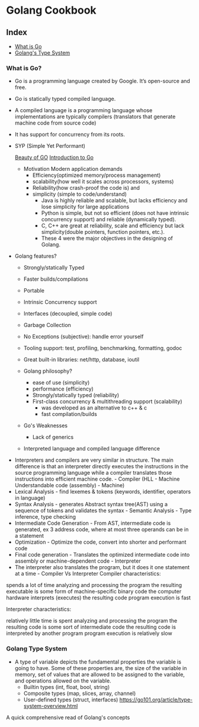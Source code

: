 # Golang Cookbook

## Index

* [What is Go](#what-is-go)
* [Golang's Type System](#golang-type-system)

### What is Go?

* Go is a programming language created by Google. It’s open-source and free.
* Go is statically typed compiled language.
* A compiled language is a programming language whose implementations are typically compilers (translators that generate machine code from source code)
* It has support for concurrency from its roots. 
* SYP (Simple Yet Performant)

	[Beauty of GO](https://hackernoon.com/the-beauty-of-go-98057e3f0a7d)
	[Introduction to Go](https://medium.com/rungo/introduction-to-go-programming-language-golang-89d16ca72bbf)
	
	- Motivation 
		Modern application demands
		* Efficiency(optimized memory/process management)
		* scalability(how well it scales across processors, systems)
		* Reliability(how crash-proof the code is) and 
		* simplicity (simple to code/understand)
			- Java is highly reliable and scalable, but lacks efficiency and lose simplicity for large applications
			- Python is simple, but not so efficient (does not have intrinsic concurrency support) and reliable (dynamically typed).
			- C, C++ are great at reliability, scale and efficiency but lack simplicity(double pointers, function pointers, etc.).
			- These 4 were the major objectives in the designing of Golang.

- Golang features?
	- Strongly/statically Typed
	- Faster builds/compilations
	- Portable
	- Intrinsic Concurrency support
	- Interfaces (decoupled, simple code)
	- Garbage Collection
	- No Exceptions (subjective): handle error yourself
	- Tooling support: test, profiling, benchmarking, formatting, godoc
	- Great built-in libraries: net/http, database, ioutil

	- Golang philosophy?
		
		- ease of use (simplicity)
		- performance (efficiency)
		- Strongly/statically typed (reliability)
		- First-class concurrency & multithreading support (scalability)
			- was developed as an alternative to c++ & c
			- fast compilation/builds
	- Go's Weaknesses
		- Lack of generics
	- Interpreted language and compiled language difference
- Interpreters and compilers are very similar in structure. The main difference is that an interpreter directly executes the instructions in the source programming language while a compiler translates those instructions into efficient machine code.
		- Compiler (HLL - Machine Understandable code (assembly) - Machine)
- Lexical Analysis - find lexemes & tokens (keywords, identifier, operators in language)
- Syntax Analysis - generates Abstract syntax tree(AST) using a sequence of tokens and validates the syntax
			- Semantic Analysis - Type inference, type checking
- Intermediate Code Generation - From AST, intermediate code is generated, ex 3 address code, where at most three operands can be in a statement
- Optimization - Optimize the code, convert into shorter and performant code
- Final code generation - Translates the optimized intermediate code into assembly or machine-dependent code
		- Interpreter
- The interpreter also translates the program, but it does it one statement at a time
		- Compiler Vs Interpreter
			Compiler characteristics:

spends a lot of time analyzing and processing the program
the resulting executable is some form of machine-specific binary code
the computer hardware interprets (executes) the resulting code
program execution is fast

Interpreter characteristics:

relatively little time is spent analyzing and processing the program
the resulting code is some sort of intermediate code
the resulting code is interpreted by another program
program execution is relatively slow


### Golang Type System
- A type of variable depicts the fundamental properties the variable is going to have. Some of these properties are, the size of the variable in memory, set of values that are allowed to be assigned to the variable, and operations allowed on the variable.
	- Builtin types (int, float, bool, string)
	- Composite types (map, slices, array, channel)
	- User-defined types (struct, interfaces)
	https://go101.org/article/type-system-overview.html

A quick comprehensive read of Golang's concepts
